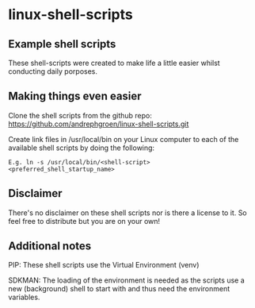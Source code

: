 # linux-shell-scripts

## Example shell scripts
These shell-scripts were created to make life a little easier whilst conducting daily porposes.

## Making things even easier
Clone the shell scripts from the github repo: https://github.com/andrephgroen/linux-shell-scripts.git

Create link files in /usr/local/bin on your Linux computer to each of the available shell scripts by doing the following:
```shell
E.g. ln -s /usr/local/bin/<shell-script> <preferred_shell_startup_name>
```

## Disclaimer
There's no disclaimer on these shell scripts nor is there a license to it. So feel free to distribute but you are on your own!

## Additional notes
PIP: These shell scripts use the Virtual Environment (venv)

SDKMAN: The loading of the environment is needed as the scripts use a new (background) shell to start with and thus need the environment variables.

